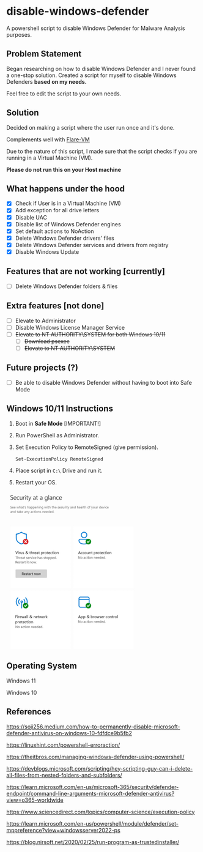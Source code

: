 # disable-windows-defender
A powershell script to disable Windows Defender for Malware Analysis purposes.
## Problem Statement
Began researching on how to disable Windows Defender and I never found a one-stop solution. Created a script for myself to disable Windows Defenders **based on my needs.** 

Feel free to edit the script to your own needs.
## Solution
Decided on making a script where the user run once and it's done.

Complements well with [Flare-VM](https://github.com/mandiant/flare-vm)

Due to the nature of this script, I made sure that the script checks if you are running in a Virtual Machine (VM). 

**Please do not run this on your Host machine**
## What happens under the hood
- [x] Check if User is in a Virtual Machine (VM)
- [x] Add exception for all drive letters
- [x] Disable UAC
- [x] Disable list of Windows Defender engines
- [x] Set default actions to NoAction
- [x] Delete Windows Defender drivers' files
- [x] Delete Windows Defender services and drivers from registry
- [x] Disable Windows Update

## Features that are not working [currently]
- [ ] Delete Windows Defender folders & files

## Extra features [not done]
- [ ] Elevate to Administrator
- [ ] Disable Windows License Manager Service
- [ ] ~~Elevate to NT AUTHORITY\SYSTEM for both Windows 10/11~~
    - [ ] ~~Download psexec~~
    - [ ] ~~Elevate to NT AUTHORITY\SYSTEM~~

## Future projects (?)
- [ ] Be able to disable Windows Defender without having to boot into Safe Mode


## Windows 10/11 Instructions
1. Boot in **Safe Mode** [IMPORTANT!]
2. Run PowerShell as Administrator.
3. Set Execution Policy to RemoteSigned (give permission).

    ```shell
    Set-ExecutionPolicy RemoteSigned
    ```

4. Place script in ```C:\``` Drive and run it.
5. Restart your OS.

<img src="https://github.com/nitroz3us/disable-windows-defender/blob/main/img/win_defendera_stopped.jpeg" width="70%" /> 

## Operating System
Windows 11

Windows 10
## References
https://soji256.medium.com/how-to-permanently-disable-microsoft-defender-antivirus-on-windows-10-fdfdce9b5fb2

https://linuxhint.com/powershell-erroraction/

https://theitbros.com/managing-windows-defender-using-powershell/

https://devblogs.microsoft.com/scripting/hey-scripting-guy-can-i-delete-all-files-from-nested-folders-and-subfolders/

https://learn.microsoft.com/en-us/microsoft-365/security/defender-endpoint/command-line-arguments-microsoft-defender-antivirus?view=o365-worldwide

https://www.sciencedirect.com/topics/computer-science/execution-policy

https://learn.microsoft.com/en-us/powershell/module/defender/set-mppreference?view=windowsserver2022-ps

https://blog.nirsoft.net/2020/02/25/run-program-as-trustedinstaller/

